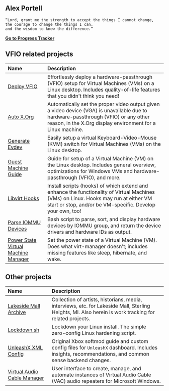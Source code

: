 ## Alex Portell

```
“Lord, grant me the strength to accept the things I cannot change,
the courage to change the things I can,
and the wisdom to know the difference.”
```
[**Go to Progress Tracker**][github0]

[github0]: https://github.com/portellam/progress-tracker

## VFIO related projects
| Name | Description |
| :--- | :---        |
| [Deploy VFIO][github1]                         |  Effortlessly deploy a hardware-passthrough (VFIO) setup for Virtual Machines (VMs) on a Linux desktop. Includes quality-of-life features that you didn't think you need! |
| [Auto X.Org][github2]                          |  Automatically set the proper video output given a video device (VGA) is unavailable due to hardware-passthrough (VFIO) or any other reason, in the X.Org display environment for a Linux machine. |
| [Generate Evdev][github3]                      |  Easily setup a virtual Keyboard-Video-Mouse (KVM) switch for Virtual Machines (VMs) on the Linux desktop. |
| [Guest Machine Guide][github4]                 |  Guide for setup of a Virtual Machine (VM) on the Linux desktop. Includes general overview, optimizations for Windows VMs and hardware-passthrough (VFIO), and more. |
| [Libvirt Hooks][github5]                       |  Install scripts (hooks) of which extend and enhance the functionality of Virtual Machines (VMs) on Linux. Hooks may run at either VM start or stop, and/or be VM-specific. Develop your own, too! |
| [Parse IOMMU Devices][github6]                 |  Bash script to parse, sort, and display hardware devices by IOMMU group, and return the device drivers and hardware IDs as output. |
| [Power State Virtual Machine Manager][github7] |  Set the power state of a Virtual Machine (VM). Does what virt-manager doesn't; includes missing features like sleep, hibernate, and wake. |

## Other projects
| Name | Description |
| :--- | :---        |
| [Lakeside Mall Archive][githubA]        | Collection of artists, historians, media, interviews, etc. for Lakeside Mall, Sterling Heights, MI. Also herein is work tracking for related projects. |
| [Lockdown.sh][githubB]                  | Lockdown your Linux install. The simple zero-config Linux hardening script.                                                                            |
| [UnleashX XML Config][githubC]          | Original Xbox softmod guide and custom config files for `UnleashX` dashboard. Includes insights, recommendations, and common sense backend changes.    |
| [Virtual Audio Cable Manager][githubD]  | User interface to create, manage, and automate instances of Virtual Audio Cable (VAC) audio repeaters for Microsoft Windows.                           |

[codeberg1]: https://codeberg.org/portellam/deploy-VFIO
[github1]:   https://github.com/portellam/deploy-VFIO
[codeberg2]: https://codeberg.org/portellam/auto-xorg
[github2]:   https://github.com/portellam/auto-xorg
[codeberg3]: https://codeberg.org/portellam/generate-evdev
[github3]:   https://github.com/portellam/generate-evdev
[codeberg4]: https://codeberg.org/portellam/guest-machine-guide
[github4]:   https://github.com/portellam/guest-machine-guide
[codeberg5]: https://codeberg.org/portellam/libvirt-hooks
[github5]:   https://github.com/portellam/libvirt-hooks
[codeberg6]: https://codeberg.org/portellam/parse-iommu-devices
[github6]:   https://github.com/portellam/parse-iommu-devices
[codeberg7]: https://codeberg.org/portellam/powerstate-virtmanager
[github7]:   https://github.com/portellam/powerstate-virtmanager

[codebergA]: https://codeberg.org/portellam/lakeside-mall-archive
[githubA]:   https://github.com/portellam/lakeside-mall-archive
[codebergB]: https://github.com/portellam/lockdown.sh
[githubB]:   https://github.com/portellam/lockdown.sh
[codebergC]: https://codeberg.org/portellam/unleashx-xml-config
[githubC]:   https://github.com/portellam/unleashx-xml-config
[codebergD]: https://codeberg.org/portellam/vac-manager
[githubD]:   https://github.com/portellam/vac-manager
